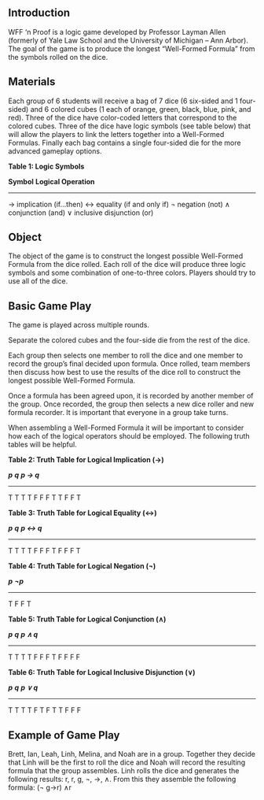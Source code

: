 Introduction
------------

WFF ‘n Proof is a logic game developed by Professor Layman Allen
(formerly of Yale Law School and the University of Michigan – Ann
Arbor). The goal of the game is to produce the longest “Well-Formed
Formula” from the symbols rolled on the dice.

Materials
---------

Each group of 6 students will receive a bag of 7 dice (6 six-sided and 1
four-sided) and 6 colored cubes (1 each of orange, green, black, blue,
pink, and red). Three of the dice have color-coded letters that
correspond to the colored cubes. Three of the dice have logic symbols
(see table below) that will allow the players to link the letters
together into a Well-Formed Formulas. Finally each bag contains a single
four-sided die for the more advanced gameplay options.

**Table 1: Logic Symbols**

  **Symbol**   **Logical Operation**
  ------------ ----------------------------
  →            implication (if…then)
  ↔            equality (if and only if)
  ¬            negation (not)
  ∧            conjunction (and)
  ∨            inclusive disjunction (or)

Object
------

The object of the game is to construct the longest possible Well-Formed
Formula from the dice rolled. Each roll of the dice will produce three
logic symbols and some combination of one-to-three colors. Players
should try to use all of the dice.

Basic Game Play
---------------

The game is played across multiple rounds.

Separate the colored cubes and the four-side die from the rest of the
dice.

Each group then selects one member to roll the dice and one member to
record the group’s final decided upon formula. Once rolled, team members
then discuss how best to use the results of the dice roll to construct
the longest possible Well-Formed Formula.

Once a formula has been agreed upon, it is recorded by another member of
the group. Once recorded, the group then selects a new dice roller and
new formula recorder. It is important that everyone in a group take
turns.

When assembling a Well-Formed Formula it will be important to consider
how each of the logical operators should be employed. The following
truth tables will be helpful.

**Table 2: Truth Table for Logical Implication (→)**

  ***p***   ***q***   ***p → q***
  --------- --------- -------------
  T         T         T
  T         F         F
  F         T         T
  F         F         T

**Table 3: Truth Table for Logical Equality (↔)**

  ***p***   ***q***   ***p ↔ q***
  --------- --------- -------------
  T         T         T
  T         F         F
  F         T         F
  F         F         T

**Table 4: Truth Table for Logical Negation (¬)**

  ***p***   ***¬p***
  --------- ----------
  T         F
  F         T

**Table 5: Truth Table for Logical Conjunction (∧)**

  ***p***   ***q***   ***p ∧ q***
  --------- --------- -------------
  T         T         T
  T         F         F
  F         T         F
  F         F         F

**Table 6: Truth Table for Logical Inclusive Disjunction (∨)**

  ***p***   ***q***   ***p ∨ q***
  --------- --------- -------------
  T         T         T
  T         F         T
  F         T         T
  F         F         F

Example of Game Play
--------------------

Brett, Ian, Leah, Linh, Melina, and Noah are in a group. Together they
decide that Linh will be the first to roll the dice and Noah will record
the resulting formula that the group assembles. Linh rolls the dice and
generates the following results: r, r, g, ¬, →, ∧. From this they
assemble the following formula: (¬ g→r) ∧r
